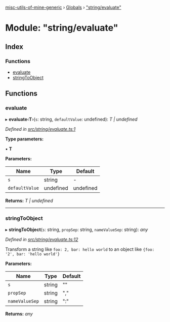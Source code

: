 [misc-utils-of-mine-generic](../README.md) › [Globals](../globals.md) › ["string/evaluate"](_string_evaluate_.md)

# Module: "string/evaluate"

## Index

### Functions

* [evaluate](_string_evaluate_.md#evaluate)
* [stringToObject](_string_evaluate_.md#stringtoobject)

## Functions

###  evaluate

▸ **evaluate**‹**T**›(`s`: string, `defaultValue`: undefined): *T | undefined*

*Defined in [src/string/evaluate.ts:1](https://github.com/cancerberoSgx/misc-utils-of-mine/blob/3f33ab6/misc-utils-of-mine-generic/src/string/evaluate.ts#L1)*

**Type parameters:**

▪ **T**

**Parameters:**

Name | Type | Default |
------ | ------ | ------ |
`s` | string | - |
`defaultValue` | undefined | undefined |

**Returns:** *T | undefined*

___

###  stringToObject

▸ **stringToObject**(`s`: string, `propSep`: string, `nameValueSep`: string): *any*

*Defined in [src/string/evaluate.ts:12](https://github.com/cancerberoSgx/misc-utils-of-mine/blob/3f33ab6/misc-utils-of-mine-generic/src/string/evaluate.ts#L12)*

Transform a string like `foo: 2, bar: hello world` to an object like `{foo: '2', bar: 'hello world'}`

**Parameters:**

Name | Type | Default |
------ | ------ | ------ |
`s` | string | "" |
`propSep` | string | "," |
`nameValueSep` | string | ":" |

**Returns:** *any*

